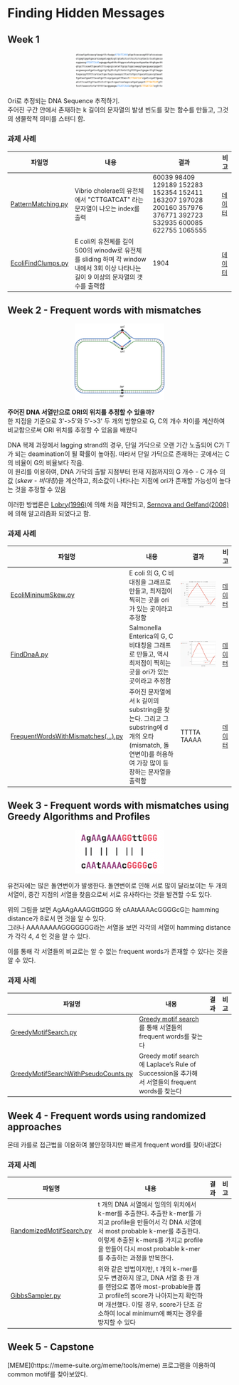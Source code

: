 # Finding Hidden Messages

## Week 1
<p align="center"><img src="https://github.com/yeojingi/finding-hidden-messages-in-dna/blob/main/others/imgs/ori2.png" width="40%"></p>
<!-- ![ORI](https://github.com/yeojingi/finding-hidden-messages-in-dna/blob/main/others/imgs/ori2.png){: width="40%"}  -->
<p>Ori로 추정되는 DNA Sequence 추적하기. <br>
주어진 구간 안에서 존재하는 k 길이의 문자열의 발생 빈도를 찾는 함수를 만들고, 그것의 생물학적 의미를 스터디 함.</p>

### 과제 사례
|파일명|내용|결과|비고|
|------|---|---|---|
|[PatternMatching.py](https://github.com/yeojingi/finding-hidden-messages-in-dna/blob/main/week1/some-hidden-messages-are-more-surprising/PatternMatching.py)|Vibrio cholerae의 유전체에서 "CTTGATCAT" 라는 문자열이 나오는 index를 출력|60039 98409 129189 152283 152354 152411 163207 197028 200160 357976 376771 392723 532935 600085 622755 1065555|[데이터](https://github.com/yeojingi/finding-hidden-messages-in-dna/blob/main/week1/some-hidden-messages-are-more-surprising/dataset/Vibrio_cholerae.txt)|
|[EcoliFindClumps.py](https://github.com/yeojingi/finding-hidden-messages-in-dna/blob/main/week1/some-hidden-messages-are-more-surprising/EcoliFindClumps.py) |E coli의 유전체를 길이 500의 winodw로 유전체를 sliding 하며 각 window 내에서 3회 이상 나타나는 길이 9 이상의 문자열의 갯수를 출력함| 1904|[데이터](https://github.com/yeojingi/finding-hidden-messages-in-dna/blob/main/week1/some-hidden-messages-are-more-surprising/dataset/E_coli.txt)|


## Week 2 - Frequent words with mismatches
<p align="center"><img src="https://raw.githubusercontent.com/yeojingi/finding-hidden-messages-in-dna/main/others/imgs/ori3.png" width="40%"></p>
 <p><b>주어진 DNA 서열만으로 ORI의 위치를 추정할 수 있을까?</b><br>한 지점을 기준으로 3'->5'와 5'->3' 두 개의 방향으로 G, C의 개수 차이를 계산하여 비교함으로써 ORI 위치를 추정할 수 있음을 배웠다</p>
 <p>DNA 복제 과정에서 lagging strand의 경우, 단일 가닥으로 오랜 기간 노출되어 C가 T가 되는 deamination이 될 확률이 높아짐. 따라서 단일 가닥으로 존재하는 곳에서는 C의 비율이 G의 비율보다 작음.  <br>
 이 원리를 이용하여, DNA 가닥의 출발 지점부터 현재 지점까지의 G 개수 - C 개수 의 값 (<i>skew - 비대칭</i>)을 계산하고, 최소값이 나타나는 지점에 ori가 존재할 가능성이 높다는 것을 추정할 수 있음</p>
 <p>이러한 방법론은 <a href="https://pubmed.ncbi.nlm.nih.gov/8676740/">Lobry(1996)</a>에 의해 처음 제안되고, <a href="https://pubmed.ncbi.nlm.nih.gov/18660512/">Sernova and Gelfand(2008)</a>에 의해 알고리즘화 되었다고 함.</p>

### 과제 사례
|파일명|내용|결과|비고|
|------|---|---|---|
|[EcoliMininumSkew.py](https://github.com/yeojingi/finding-hidden-messages-in-dna/blob/main/week2/1.3_GC_contents/EcoliMininumSkew.py)|E coli 의 G, C 비대칭을 그래프로 만들고, 최저점이 찍히는 곳을 ori가 있는 곳이라고 추정함|![E coli](https://raw.githubusercontent.com/yeojingi/finding-hidden-messages-in-dna/main/others/imgs/ecoli_GCs.png)|[데이터](https://github.com/yeojingi/finding-hidden-messages-in-dna/blob/main/week2/1.3_GC_contents/data/E_coli.txt)|
|[FindDnaA.py](https://github.com/yeojingi/finding-hidden-messages-in-dna/blob/main/week2/1.6/FindDnaA.py)| Salmonella Enterica의 G, C 비대칭을 그래프로 만들고, 역시 최저점이 찍히는 곳을 ori가 있는 곳이라고 추정함|![Salmonella Enterica](https://raw.githubusercontent.com/yeojingi/finding-hidden-messages-in-dna/main/others/imgs/SalmonellaEnterica_GCs.png)|[데이터](https://github.com/yeojingi/finding-hidden-messages-in-dna/blob/main/week2/1.6/data/SalmonellaEnterica.txt)|
|[FrequentWordsWithMismatches(...).py](https://github.com/yeojingi/finding-hidden-messages-in-dna/blob/main/week2/1.4/FrequentWordsWithMismatchesAndReversed.py)|주어진 문자열에서 k 길이의 substring을 찾는다. 그리고 그 substring에 d 개의 오타(mismatch, 돌연변이)를 허용하여 가장 많이 등장하는 문자열을 출력함|TTTTA TAAAA|[데이터](https://github.com/yeojingi/finding-hidden-messages-in-dna/blob/main/week2/1.4/data/dataset_9_10.txt)|

## Week 3 - Frequent words with mismatches using Greedy Algorithms and Profiles

<p align="center"><img src="https://raw.githubusercontent.com/yeojingi/finding-hidden-messages-in-dna/main/others/imgs/similar.png" width="40%"></p>
<p>유전자에는 많은 돌연변이가 발생한다. 돌연변이로 인해 서로 많이 달라보이는 두 개의 서열이, 중간 지점의 서열을 찾음으로써 서로 유사하다는 것을 발견할 수도 있다.</p>
<p>위의 그림을 보면 AgAAgAAAGGttGGG 와 cAAtAAAAcGGGGcG는 hamming distance가 8로서 먼 것을 알 수 있다. <br> 그러나 AAAAAAAAGGGGGGG라는 서열을 보면 각각의 서열이 hamming distance가 각각 4, 4 인 것을 알 수 있다.</p>
<p>이를 통해 각 서열들의 비교로는 알 수 없는 frequent words가 존재할 수 있다는 것을 알 수 있다.</p>

### 과제 사례
|파일명|내용|결과|비고|
|------|---|---|---|
|[GreedyMotifSearch.py](https://github.com/yeojingi/finding-hidden-messages-in-dna/blob/main/week3/1.5/GreedyMotifSearch.py)|[Greedy motif search](https://www.mrgraeme.com/greedy-motif-search/)를 통해 서열들의 frequent words를 찾는다|||
|[GreedyMotifSearchWithPseudoCounts.py](https://github.com/yeojingi/finding-hidden-messages-in-dna/blob/main/week3/1.6/GreedyMotifSearchWithPseudoCounts.py)|Greedy motif search에 Laplace’s Rule of Succession을 추가해서 서열들의 frequent words를 찾는다|||

## Week 4 - Frequent words using randomized approaches

<p>몬테 카를로 접근법을 이용하여 불안정하지만 빠르게 frequent word를 찾아내었다</p>

### 과제 사례
|파일명|내용|결과|비고|
|------|---|---|---|
|[RandomizedMotifSearch.py](https://github.com/yeojingi/finding-hidden-messages-in-dna/blob/main/week4/1.1/RandomizedMotifSearch.py)|t 개의 DNA 서열에서 임의의 위치에서 k-mer를 추출한다. 추출한 k-mer를 가지고 profile을 만들어서 각 DNA 서열에서 most probable k-mer를 추출한다. 이렇게 추출된 k-mers를 가지고 profile을 만들어 다시 most probable k-mer를 추출하는 과정을 반복한다.|||
|[GibbsSampler.py](https://github.com/yeojingi/finding-hidden-messages-in-dna/blob/main/week4/1.3/GibbsSampler.py)|위와 같은 방법이지만, t 개의 k-mer를 모두 변경하지 않고, DNA 서열 중 한 개를 랜덤으로 뽑아 most-probable을 뽑고 profile의 score가 나아지는지 확인하며 개선했다. 이럴 경우, score가 단조 감소하여 local minimum에 빠지는 경우를 방지할 수 있다|||

## Week 5 - Capstone

<p>[MEME](https://meme-suite.org/meme/tools/meme) 프로그램을 이용하여 common motif를 찾아보았다.</p>